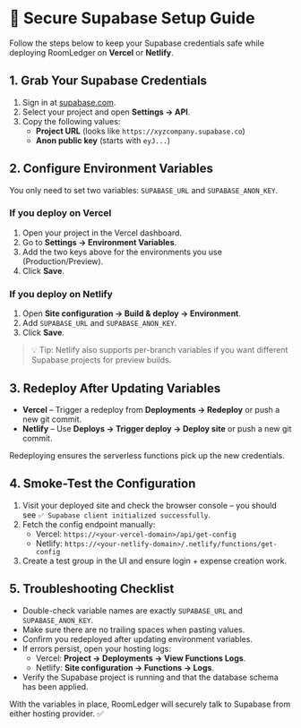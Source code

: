 # 🔧 Secure Supabase Setup Guide

Follow the steps below to keep your Supabase credentials safe while deploying RoomLedger on **Vercel** or **Netlify**.

## 1. Grab Your Supabase Credentials

1. Sign in at [supabase.com](https://supabase.com/dashboard).
2. Select your project and open **Settings → API**.
3. Copy the following values:
   - **Project URL** (looks like `https://xyzcompany.supabase.co`)
   - **Anon public key** (starts with `eyJ...`)

## 2. Configure Environment Variables

You only need to set two variables: `SUPABASE_URL` and `SUPABASE_ANON_KEY`.

### If you deploy on Vercel
1. Open your project in the Vercel dashboard.
2. Go to **Settings → Environment Variables**.
3. Add the two keys above for the environments you use (Production/Preview).
4. Click **Save**.

### If you deploy on Netlify
1. Open **Site configuration → Build & deploy → Environment**.
2. Add `SUPABASE_URL` and `SUPABASE_ANON_KEY`.
3. Click **Save**.

> 💡 Tip: Netlify also supports per-branch variables if you want different Supabase projects for preview builds.

## 3. Redeploy After Updating Variables

- **Vercel** – Trigger a redeploy from **Deployments → Redeploy** or push a new git commit.
- **Netlify** – Use **Deploys → Trigger deploy → Deploy site** or push a new git commit.

Redeploying ensures the serverless functions pick up the new credentials.

## 4. Smoke-Test the Configuration

1. Visit your deployed site and check the browser console – you should see `✅ Supabase client initialized successfully`.
2. Fetch the config endpoint manually:
   - Vercel: `https://<your-vercel-domain>/api/get-config`
   - Netlify: `https://<your-netlify-domain>/.netlify/functions/get-config`
3. Create a test group in the UI and ensure login + expense creation work.

## 5. Troubleshooting Checklist

- Double-check variable names are exactly `SUPABASE_URL` and `SUPABASE_ANON_KEY`.
- Make sure there are no trailing spaces when pasting values.
- Confirm you redeployed after updating environment variables.
- If errors persist, open your hosting logs:
  - Vercel: **Project → Deployments → View Functions Logs**.
  - Netlify: **Site configuration → Functions → Logs**.
- Verify the Supabase project is running and that the database schema has been applied.

With the variables in place, RoomLedger will securely talk to Supabase from either hosting provider. ✅

